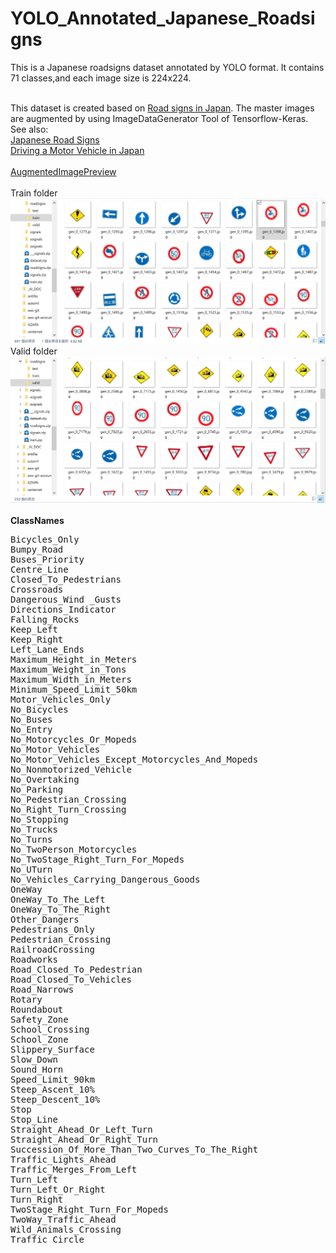 # YOLO_Annotated_Japanese_Roadsigns


This is a Japanese roadsigns dataset annotated by YOLO format.
It contains 71 classes,and each image size is 224x224.

<br>
This dataset is created based on <a href="https://en.wikipedia.org/wiki/Road_signs_in_Japan" >Road signs in Japan</a>.
The master images are augmented by using ImageDataGenerator Tool of Tensorflow-Keras.
<br>
See also:<br>
<a href="https://japandriverslicense.com/japanese-road-signs/">Japanese Road Signs</a>
<br>
<a href="https://english.jaf.or.jp/safe-driving/traffic-rules-in-japan">Driving a Motor Vehicle in Japan</a>
<br>
<br>
<a href="http://www.antillia.com/sol4py/samples/keras/AugmentedImagePreview.html">AugmentedImagePreview</a>

<br>
<br>
Train folder
<img src ="./train_folder.png">
<br>
Valid folder
<img src ="./valid_folder.png">
<br>


<br>
<b>ClassNames</b>
<pre>
Bicycles_Only
Bumpy_Road
Buses_Priority
Centre_Line
Closed_To_Pedestrians
Crossroads
Dangerous_Wind _Gusts
Directions_Indicator
Falling_Rocks
Keep_Left
Keep_Right
Left_Lane_Ends
Maximum_Height_in_Meters
Maximum_Weight_in_Tons
Maximum_Width_in_Meters
Minimum_Speed_Limit_50km
Motor_Vehicles_Only
No_Bicycles
No_Buses
No_Entry
No_Motorcycles_Or_Mopeds
No_Motor_Vehicles
No_Motor_Vehicles_Except_Motorcycles_And_Mopeds
No_Nonmotorized_Vehicle
No_Overtaking
No_Parking
No_Pedestrian_Crossing
No_Right_Turn_Crossing
No_Stopping
No_Trucks
No_Turns
No_TwoPerson_Motorcycles
No_TwoStage_Right_Turn_For_Mopeds
No_UTurn
No_Vehicles_Carrying_Dangerous_Goods
OneWay
OneWay_To_The_Left
OneWay_To_The_Right
Other_Dangers
Pedestrians_Only
Pedestrian_Crossing
RailroadCrossing
Roadworks
Road_Closed_To_Pedestrian
Road_Closed_To_Vehicles
Road_Narrows
Rotary
Roundabout
Safety_Zone
School_Crossing
School_Zone
Slippery_Surface
Slow_Down
Sound_Horn
Speed_Limit_90km
Steep_Ascent_10%
Steep_Descent_10%
Stop
Stop_Line
Straight_Ahead_Or_Left_Turn
Straight_Ahead_Or_Right_Turn
Succession_Of_More_Than_Two_Curves_To_The_Right
Traffic_Lights_Ahead
Traffic_Merges_From_Left
Turn_Left
Turn_Left_Or_Right
Turn_Right
TwoStage_Right_Turn_For_Mopeds
TwoWay_Traffic_Ahead
Wild_Animals_Crossing
Traffic_Circle
</pre>
